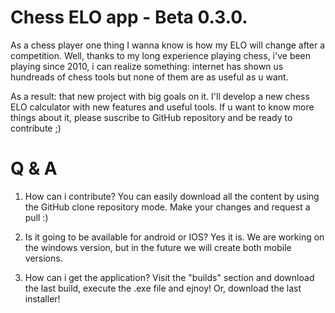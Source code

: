 # Chess ELO app - Beta 0.3.0.

As a chess player one thing I wanna know is how my ELO will change after a competition.
Well, thanks to my long experience playing chess, i've been playing since 2010, i can realize something: internet has shown us hundreads of chess tools but none of them are as useful as u want. 

As a result: that new project with big goals on it. I'll develop a new chess ELO calculator with new features and useful tools. If u want to know more things about it, please suscribe to GitHub repository and be ready to contribute ;) 

# Q & A
1. How can i contribute?
You can easily download all the content by using the GitHub clone repository mode. Make your changes and request a pull :)

3. Is it going to be available for android or IOS?
Yes it is. We are working on the windows version, but in the future we will create both mobile versions. 

2. How can i get the application?
Visit the "builds" section and download the last build, execute the .exe file and ejnoy! Or, download the last installer!

